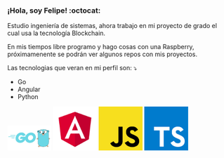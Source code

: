 ### ¡Hola, soy Felipe! :octocat:

Estudio ingeniería de sistemas, ahora trabajo en mi proyecto de grado el cual usa la tecnología Blockchain.


En mis tiempos libre programo y hago cosas con una Raspberry, próximamenente se podrán ver algunos repos con mis proyectos.

Las tecnologias que veran en mi perfil son: :arrow_heading_down: 
- Go
- Angular
- Python

<p aling="center"> 
<img src="/imagenes%20readme/Golang.png" width="100"/>
<img src="/imagenes%20readme/angular.png" width="100"/>
<img src="/imagenes%20readme/js.png" width="100"/>
<img src="/imagenes%20readme/ts.png" width="100"/>
</p>





<!--
**anndresfelipe29/anndresfelipe29** is a ✨ _special_ ✨ repository because its `README.md` (this file) appears on your GitHub profile.

Here are some ideas to get you started:

- 🔭 I’m currently working on ...
- 🌱 I’m currently learning ...
- 👯 I’m looking to collaborate on ...
- 🤔 I’m looking for help with ...
- 💬 Ask me about ...
- 📫 How to reach me: ...
- 😄 Pronouns: ...
- ⚡ Fun fact: ...
-->
